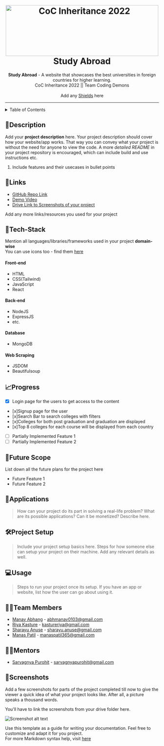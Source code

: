 <h1 align="center">
  <a href="https://github.com/CommunityOfCoders/Inheritance-2022">
    <img src="https://res.cloudinary.com/dn6vz8exv/image/upload/v1665664791/inh_zzefoy.jpg" alt="CoC Inheritance 2022" width="500" height="166">
  </a>
  <br>
  Study Abroad 
</h1>

<div align="center">
   <strong>Study Abroad</strong> - A website that showcases the best universities in foreign countries for higher learning.<br>
  CoC Inheritance 2022 || Team Coding Demons <br> <br>
  Add any <a href="https://shields.io/">Shields</a> here
</div>
<hr>

<details>
<summary>Table of Contents</summary>

- [Description](#description)
- [Links](#links)
- [Tech Stack](#tech-stack)
- [Progress](#progress)
- [Future Scope](#future-scope)
- [Applications](#applications)
- [Project Setup](#project-setup)
- [Usage](#usage)
- [Team Members](#team-members)
- [Mentors](#mentors)
- [Screenshots](#screenshots)

</details>

## 📝Description

Add your **project description** here. Your project description should cover how your website/app works. That way you can convey what your project is without the need for anyone to view the code. A more *detailed README* in your project repository is encouraged, which can include build and use instructions etc.

1. Include features and their usecases in bullet points

## 🔗Links

- [GitHub Repo Link](https://github.com/Riya-1508/CocProject_StudyAbroad)
- [Demo Video]()
- [Drive Link to Screenshots of your project]()


Add any more links/resources you used for your project

## 🤖Tech-Stack

Mention all languages/libraries/frameworks used in your project **domain-wise**   
You can use icons too - find them [here](https://github.com/get-icon/geticon) 

#### Front-end
- HTML
- CSS(Tailwind)
- JavaScript
- React


#### Back-end
- NodeJS
- ExpressJS
- etc.

#### Database
- MongoDB

#### Web Scraping
- JSDOM
- Beautifulsoup



## 📈Progress



- [x] Login page for the users to get access to the content
- [x]Signup page for the user 
- [x]Search Bar to search colleges with filters
- [x]Colleges for both post graduation and graduation are displayed
- [x]Top 8 colleges for each course will be displayed from each country



- [ ] Partially Implemented Feature 1 
- [ ] Partially Implemented Feature 2

## 🔮Future Scope

List down all the future plans for the project here

- Future Feature 1
- Future Feature 2

## 💸Applications

>How can your project do its part in solving a real-life problem? What are its possible applications? Can it be monetized? Describe here.

## 🛠Project Setup

>Include your project setup basics here. Steps for how someone else can setup your project on their machine. Add any relevant details as well.

## 💻Usage

>Steps to run your project once its setup. If you have an app or website, list how the user can go about using it.

## 👨‍💻Team Members



- [Manav Abhang](https://github.com/Manav108) - abhmanav0103@gmail.com 
- [Riya Kasture](https://github.com/Riya-1508) - kastureriya@gmail.com 
- [Sharayu Anuse](https://github.com/sharayuanuse) - sharayu.anuse@gmail.com
- [Manas Patil](https://github.com/Santapp) - manaspatil365@gmail.com
## 👨‍🏫Mentors



- [Sarvagnya Purohit](https://github.com/saRvaGnyA) - sarvagnyapurohit@gmail.com


## 📱Screenshots
Add a few screenshots for parts of the project completed till now to give the viewer a quick idea of what your project looks like. After all, a picture speaks a thousand words.

You'll have to link the screenshots from your drive folder here.

![Screenshot alt text](https://i.redd.it/qp8ocyzvyj8a1.jpg "Here is a screenshot")

Use this template as a guide for writing your documentation. Feel free to customize and adapt it for you project.  
For more Markdown syntax help, visit [here](https://www.markdownguide.org/basic-syntax/)